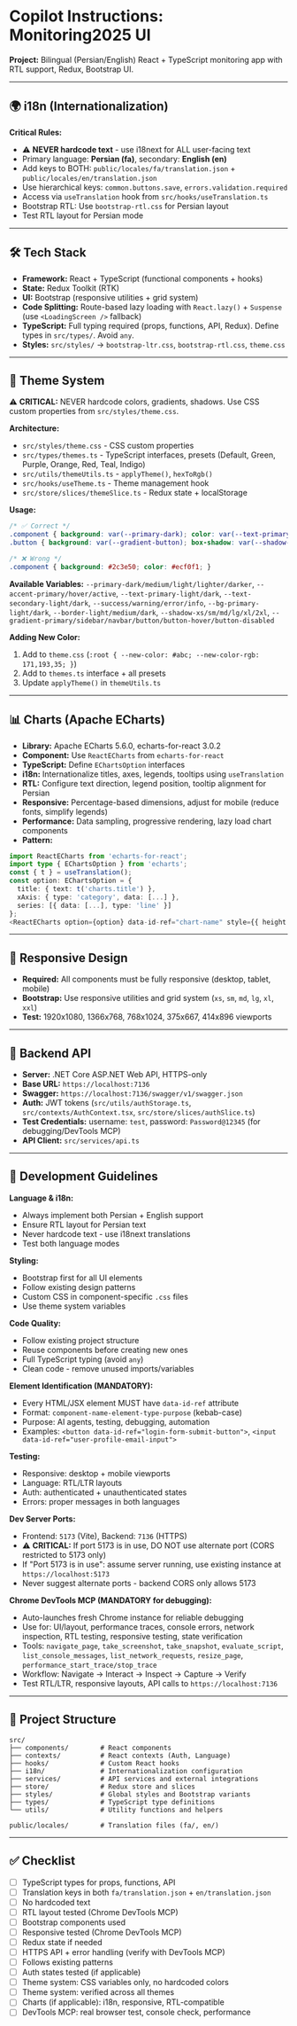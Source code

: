 # Copilot Instructions: Monitoring2025 UI

**Project:** Bilingual (Persian/English) React + TypeScript monitoring app with RTL support, Redux, Bootstrap UI.

---

## 🌍 i18n (Internationalization)

**Critical Rules:**
- ⚠️ **NEVER hardcode text** - use i18next for ALL user-facing text
- Primary language: **Persian (fa)**, secondary: **English (en)**
- Add keys to BOTH: `public/locales/fa/translation.json` + `public/locales/en/translation.json`
- Use hierarchical keys: `common.buttons.save`, `errors.validation.required`
- Access via `useTranslation` hook from `src/hooks/useTranslation.ts`
- Bootstrap RTL: Use `bootstrap-rtl.css` for Persian layout
- Test RTL layout for Persian mode

---

## 🛠️ Tech Stack

- **Framework:** React + TypeScript (functional components + hooks)
- **State:** Redux Toolkit (RTK)
- **UI:** Bootstrap (responsive utilities + grid system)
- **Code Splitting:** Route-based lazy loading with `React.lazy()` + `Suspense` (use `<LoadingScreen />` fallback)
- **TypeScript:** Full typing required (props, functions, API, Redux). Define types in `src/types/`. Avoid `any`.
- **Styles:** `src/styles/` → `bootstrap-ltr.css`, `bootstrap-rtl.css`, `theme.css`

---

## 🎨 Theme System

⚠️ **CRITICAL:** NEVER hardcode colors, gradients, shadows. Use CSS custom properties from `src/styles/theme.css`.

**Architecture:**
- `src/styles/theme.css` - CSS custom properties
- `src/types/themes.ts` - TypeScript interfaces, presets (Default, Green, Purple, Orange, Red, Teal, Indigo)
- `src/utils/themeUtils.ts` - `applyTheme()`, `hexToRgb()`
- `src/hooks/useTheme.ts` - Theme management hook
- `src/store/slices/themeSlice.ts` - Redux state + localStorage

**Usage:**
```css
/* ✅ Correct */
.component { background: var(--primary-dark); color: var(--text-primary-light); }
.button { background: var(--gradient-button); box-shadow: var(--shadow-md); }

/* ❌ Wrong */
.component { background: #2c3e50; color: #ecf0f1; }
```

**Available Variables:** `--primary-dark/medium/light/lighter/darker`, `--accent-primary/hover/active`, `--text-primary-light/dark`, `--text-secondary-light/dark`, `--success/warning/error/info`, `--bg-primary-light/dark`, `--border-light/medium/dark`, `--shadow-xs/sm/md/lg/xl/2xl`, `--gradient-primary/sidebar/navbar/button/button-hover/button-disabled`

**Adding New Color:**
1. Add to `theme.css` (`:root { --new-color: #abc; --new-color-rgb: 171,193,35; }`)
2. Add to `themes.ts` interface + all presets
3. Update `applyTheme()` in `themeUtils.ts`

---

## 📊 Charts (Apache ECharts)

- **Library:** Apache ECharts 5.6.0, echarts-for-react 3.0.2
- **Component:** Use `ReactECharts` from `echarts-for-react`
- **TypeScript:** Define `EChartsOption` interfaces
- **i18n:** Internationalize titles, axes, legends, tooltips using `useTranslation`
- **RTL:** Configure text direction, legend position, tooltip alignment for Persian
- **Responsive:** Percentage-based dimensions, adjust for mobile (reduce fonts, simplify legends)
- **Performance:** Data sampling, progressive rendering, lazy load chart components
- **Pattern:**
```typescript
import ReactECharts from 'echarts-for-react';
import type { EChartsOption } from 'echarts';
const { t } = useTranslation();
const option: EChartsOption = {
  title: { text: t('charts.title') },
  xAxis: { type: 'category', data: [...] },
  series: [{ data: [...], type: 'line' }]
};
<ReactECharts option={option} data-id-ref="chart-name" style={{ height: '400px' }} />
```

---

## 📱 Responsive Design

- **Required:** All components must be fully responsive (desktop, tablet, mobile)
- **Bootstrap:** Use responsive utilities and grid system (`xs`, `sm`, `md`, `lg`, `xl`, `xxl`)
- **Test:** 1920x1080, 1366x768, 768x1024, 375x667, 414x896 viewports

---

## 🔌 Backend API

- **Server:** .NET Core ASP.NET Web API, HTTPS-only
- **Base URL:** `https://localhost:7136`
- **Swagger:** `https://localhost:7136/swagger/v1/swagger.json`
- **Auth:** JWT tokens (`src/utils/authStorage.ts`, `src/contexts/AuthContext.tsx`, `src/store/slices/authSlice.ts`)
- **Test Credentials:** username: `test`, password: `Password@12345` (for debugging/DevTools MCP)
- **API Client:** `src/services/api.ts`

---

## 📐 Development Guidelines

**Language & i18n:**
- Always implement both Persian + English support
- Ensure RTL layout for Persian text
- Never hardcode text - use i18next translations
- Test both language modes

**Styling:**
- Bootstrap first for all UI elements
- Follow existing design patterns
- Custom CSS in component-specific `.css` files
- Use theme system variables

**Code Quality:**
- Follow existing project structure
- Reuse components before creating new ones
- Full TypeScript typing (avoid `any`)
- Clean code - remove unused imports/variables

**Element Identification (MANDATORY):**
- Every HTML/JSX element MUST have `data-id-ref` attribute
- Format: `component-name-element-type-purpose` (kebab-case)
- Purpose: AI agents, testing, debugging, automation
- Examples: `<button data-id-ref="login-form-submit-button">`, `<input data-id-ref="user-profile-email-input">`

**Testing:**
- Responsive: desktop + mobile viewports
- Language: RTL/LTR layouts
- Auth: authenticated + unauthenticated states
- Errors: proper messages in both languages

**Dev Server Ports:**
- Frontend: `5173` (Vite), Backend: `7136` (HTTPS)
- ⚠️ **CRITICAL:** If port 5173 is in use, DO NOT use alternate port (CORS restricted to 5173 only)
- If "Port 5173 is in use": assume server running, use existing instance at `https://localhost:5173`
- Never suggest alternate ports - backend CORS only allows 5173

**Chrome DevTools MCP (MANDATORY for debugging):**
- Auto-launches fresh Chrome instance for reliable debugging
- Use for: UI/layout, performance traces, console errors, network inspection, RTL testing, responsive testing, state verification
- Tools: `navigate_page`, `take_screenshot`, `take_snapshot`, `evaluate_script`, `list_console_messages`, `list_network_requests`, `resize_page`, `performance_start_trace/stop_trace`
- Workflow: Navigate → Interact → Inspect → Capture → Verify
- Test RTL/LTR, responsive layouts, API calls to `https://localhost:7136`

---

## 📁 Project Structure

```
src/
├── components/        # React components
├── contexts/          # React contexts (Auth, Language)
├── hooks/             # Custom React hooks
├── i18n/              # Internationalization configuration
├── services/          # API services and external integrations
├── store/             # Redux store and slices
├── styles/            # Global styles and Bootstrap variants
├── types/             # TypeScript type definitions
└── utils/             # Utility functions and helpers

public/locales/        # Translation files (fa/, en/)
```

---

## ✅ Checklist

- [ ] TypeScript types for props, functions, API
- [ ] Translation keys in both `fa/translation.json` + `en/translation.json`
- [ ] No hardcoded text
- [ ] RTL layout tested (Chrome DevTools MCP)
- [ ] Bootstrap components used
- [ ] Responsive tested (Chrome DevTools MCP)
- [ ] Redux state if needed
- [ ] HTTPS API + error handling (verify with DevTools MCP)
- [ ] Follows existing patterns
- [ ] Auth states tested (if applicable)
- [ ] Theme system: CSS variables only, no hardcoded colors
- [ ] Theme system: verified across all themes
- [ ] Charts (if applicable): i18n, responsive, RTL-compatible
- [ ] DevTools MCP: real browser test, console check, performance